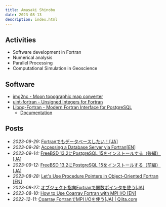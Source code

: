 ```yaml
---
title: Amasaki Shinobu
date: 2023-08-13
description: index.html
---
```


<div class="description">

## Activities
- Software development in Fortran
- Numerical analysis
- Parallel Processing
- Computational Simulation in Geoscience

## Software
- [img2nc - Moon topographic map converter](https://github.com/ShinobuAmasaki/img2nc) 
- [uint-fortran - Unsigned Integers for Fortran](https://github.com/ShinobuAmasaki/uint-fortran)
- [Libpq-Fortran - Modern Fortran Interface for PostgreSQL](https://github.com/ShinobuAmasaki/libpq-fortran)
   - [Documentation](./libpq-fortran)

## Posts
- *2023-09-29:* [Fortranでもデータベースしたい！[JA]](https://qiita.com/amasaki203/items/fa0ffaff614324fb6d5f)
- *2023-09-28:* [Accessing a Database Server via Fortran[EN]](items/accessing-a-database-server-via-fortran-en.html)
- *2023-09-14:* [FreeBSD 13.2にPostgreSQL 15をインストールする（後編）[JA]](items/postgresql15-on-freebsd13.2-part2.html)
- *2023-09-12:* [FreeBSD 13.2にPostgreSQL 15をインストールする（前編）[JA]](items/postgresql15-on-freebsd13.2-part1.html)
- *2023-08-28:* [Let's Use Procedure Pointers in Object-Oriented Fortran [EN]](items/lets-use-procedure-pointers-in-object-oriented-fortran.html)
- *2023-08-27:* [オブジェクト指向Fortranで関数ポインタを使う[JA]](https://qiita.com/amasaki203/items/0d6720dff303e3ec7b0f)
- *2023-08-10:* [How to Use Coarray Fortran with MPI I/O [EN]](items/how-to-use-coarray-fortran-with-mpi-io.html)
- *2022-12-11:* [Coarray FortranでMPI I/Oを使う[JA] | Qiita.com](https://qiita.com/amasaki203/items/4beb0d2b6984bf701dec)

</div>
